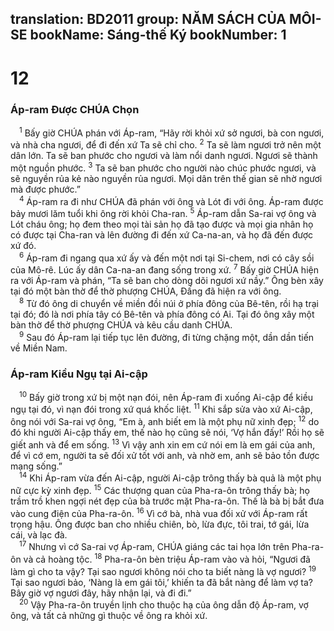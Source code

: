 translation: BD2011
group: NĂM SÁCH CỦA MÔI-SE
bookName: Sáng-thế Ký 
bookNumber: 1
-------

<div class="title"><h1>12</h1><h3>Áp-ram Ðược CHÚA Chọn</h3></div>
<span class="verse sa_12_1"> <sup>1</sup> Bấy giờ CHÚA phán với Áp-ram, “Hãy rời khỏi xứ sở ngươi, bà con ngươi, và nhà cha ngươi, để đi đến xứ Ta sẽ chỉ cho. </span>
<span class="verse sa_12_2"><sup>2</sup> Ta sẽ làm ngươi trở nên một dân lớn. Ta sẽ ban phước cho ngươi và làm nổi danh ngươi. Ngươi sẽ thành một nguồn phước. </span>
<span class="verse sa_12_3"><sup>3</sup> Ta sẽ ban phước cho người nào chúc phước ngươi, và sẽ nguyền rủa kẻ nào nguyền rủa ngươi. Mọi dân trên thế gian sẽ nhờ ngươi mà được phước.”<br/></span>
<span class="verse sa_12_4"> <sup>4</sup> Áp-ram ra đi như CHÚA đã phán với ông và Lót đi với ông. Áp-ram được bảy mươi lăm tuổi khi ông rời khỏi Cha-ran. </span>
<span class="verse sa_12_5"><sup>5</sup> Áp-ram dẫn Sa-rai vợ ông và Lót cháu ông; họ đem theo mọi tài sản họ đã tạo được và mọi gia nhân họ có được tại Cha-ran và lên đường đi đến xứ Ca-na-an, và họ đã đến được xứ đó.<br/></span>
<span class="verse sa_12_6"> <sup>6</sup> Áp-ram đi ngang qua xứ ấy và đến một nơi tại Si-chem, nơi có cây sồi của Mô-rê. Lúc ấy dân Ca-na-an đang sống trong xứ. </span>
<span class="verse sa_12_7"><sup>7</sup> Bấy giờ CHÚA hiện ra với Áp-ram và phán, “Ta sẽ ban cho dòng dõi ngươi xứ nầy.” Ông bèn xây tại đó một bàn thờ để thờ phượng CHÚA, Ðấng đã hiện ra với ông. <br/></span>
<span class="verse sa_12_8"> <sup>8</sup> Từ đó ông di chuyển về miền đồi núi ở phía đông của Bê-tên, rồi hạ trại tại đó; đó là nơi phía tây có Bê-tên và phía đông có Ai. Tại đó ông xây một bàn thờ để thờ phượng CHÚA và kêu cầu danh CHÚA. <br/></span>
<span class="verse sa_12_9"> <sup>9</sup> Sau đó Áp-ram lại tiếp tục lên đường, đi từng chặng một, dần dần tiến về Miền Nam.<br/></span>
<div class="title"><h3>Áp-ram Kiều Ngụ tại Ai-cập</h3></div>
<span class="verse sa_12_10"> <sup>10</sup> Bấy giờ trong xứ bị một nạn đói, nên Áp-ram đi xuống Ai-cập để kiều ngụ tại đó, vì nạn đói trong xứ quá khốc liệt. </span>
<span class="verse sa_12_11"><sup>11</sup> Khi sắp sửa vào xứ Ai-cập, ông nói với Sa-rai vợ ông, “Em à, anh biết em là một phụ nữ xinh đẹp; </span>
<span class="verse sa_12_12"><sup>12</sup> do đó khi người Ai-cập thấy em, thế nào họ cũng sẽ nói, ‘Vợ hắn đấy!’ Rồi họ sẽ giết anh và để em sống. </span>
<span class="verse sa_12_13"><sup>13</sup> Vì vậy anh xin em cứ nói em là em gái của anh, để vì cớ em, người ta sẽ đối xử tốt với anh, và nhờ em, anh sẽ bảo tồn được mạng sống.”<br/></span>
<span class="verse sa_12_14"> <sup>14</sup> Khi Áp-ram vừa đến Ai-cập, người Ai-cập trông thấy bà quả là một phụ nữ cực kỳ xinh đẹp. </span>
<span class="verse sa_12_15"><sup>15</sup> Các thượng quan của Pha-ra-ôn trông thấy bà; họ trầm trồ khen ngợi nét đẹp của bà trước mặt Pha-ra-ôn. Thế là bà bị bắt đưa vào cung điện của Pha-ra-ôn. </span>
<span class="verse sa_12_16"><sup>16</sup> Vì cớ bà, nhà vua đối xử với Áp-ram rất trọng hậu. Ông được ban cho nhiều chiên, bò, lừa đực, tôi trai, tớ gái, lừa cái, và lạc đà.<br/></span>
<span class="verse sa_12_17"> <sup>17</sup> Nhưng vì cớ Sa-rai vợ Áp-ram, CHÚA giáng các tai họa lớn trên Pha-ra-ôn và cả hoàng tộc. </span>
<span class="verse sa_12_18"><sup>18</sup> Pha-ra-ôn bèn triệu Áp-ram vào và hỏi, “Ngươi đã làm gì cho ta vậy? Tại sao ngươi không nói cho ta biết nàng là vợ ngươi? </span>
<span class="verse sa_12_19"><sup>19</sup> Tại sao ngươi bảo, ‘Nàng là em gái tôi,’ khiến ta đã bắt nàng để làm vợ ta? Bây giờ vợ ngươi đây, hãy nhận lại, và đi đi.”<br/></span>
<span class="verse sa_12_20"> <sup>20</sup> Vậy Pha-ra-ôn truyền lịnh cho thuộc hạ của ông dẫn độ Áp-ram, vợ ông, và tất cả những gì thuộc về ông ra khỏi xứ.<br/></span>
